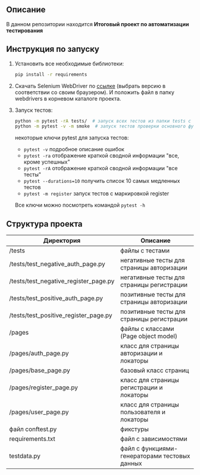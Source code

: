 Описание
------------
В данном репозитории находится **Итоговый проект по автоматизации тестирования**

Инструкция по запуску
----------------

1) Установить все необходимые библиотеки:

    ```bash
    pip install -r requirements
    ```

2) Скачать Selenium WebDriver по [ссылке](https://chromedriver.chromium.org/downloads) (выбрать версию в соответствии со
   своим браузером). И положить файл в папку webdrivers в корневом каталоге проекта.

3) Запуск тестов:

    ```bash
    python -m pytest -rA tests/  # запуск всех тестов из папки tests с выводом сводной информации о результатах
    python -m pytest -v -m smoke  # запуск тестов проверки основного функционала
    ```
   некоторые ключи pytest для запуска тестов:
   - <code>pytest -v</code> подробное описание ошибок
   - <code>pytest -ra</code> отображение краткой сводной информации "все, кроме успешных"
   - <code>pytest -rA</code> отображение краткой сводной информации "все тесты"
   - <code>pytest --durations=10</code> получить список 10 самых медленных тестов
   - <code>pytest -m register</code> запуск тестов с маркировкой register

   Все ключи можно посмотреть командой <code>pytest -h</code>


Структура проекта
----------------

| Директория                            | Описание                                      |
|---------------------------------------|-----------------------------------------------|
| /tests                                | файлы с тестами                               |
| /tests/test_negative_auth_page.py     | негативные тесты для страницы авторизации     |
| /tests/test_negative_register_page.py | негативные тесты для страницы регистрации     |
| /tests/test_positive_auth_page.py     | позитивные тесты для страницы авторизации     |
| /tests/test_positive_register_page.py | позитивные тесты для страницы регистрации     |
| /pages                                | файлы с классами (Page object model)          |
| /pages/auth_page.py                   | класс для страницы авторизации  и локаторы    |
| /pages/base_page.py                   | базовый класс страниц                         |
| /pages/register_page.py               | класс для страницы регистрации и локаторы     |
| /pages/user_page.py                   | класс для страницы пользователя и локаторы    |
| файл conftest.py                      | фикстуры                                      |
| requirements.txt                      | файл с зависимостями                          |
| testdata.py                           | файл с функциями-генераторами тестовых данных |




